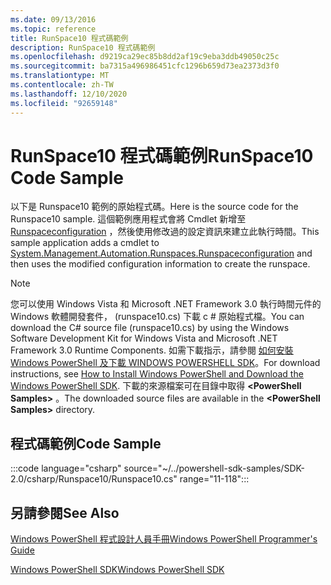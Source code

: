 ```yaml
---
ms.date: 09/13/2016
ms.topic: reference
title: RunSpace10 程式碼範例
description: RunSpace10 程式碼範例
ms.openlocfilehash: d9219ca29ec85b8dd2af19c9eba3ddb49050c25c
ms.sourcegitcommit: ba7315a496986451cfc1296b659d73ea2373d3f0
ms.translationtype: MT
ms.contentlocale: zh-TW
ms.lasthandoff: 12/10/2020
ms.locfileid: "92659148"
---
```

# <a name="runspace10-code-sample"></a><span data-ttu-id="6a81c-103">RunSpace10 程式碼範例</span><span class="sxs-lookup"><span data-stu-id="6a81c-103">RunSpace10 Code Sample</span></span>

<span data-ttu-id="6a81c-104">以下是 Runspace10 範例的原始程式碼。</span><span class="sxs-lookup"><span data-stu-id="6a81c-104">Here is the source code for the Runspace10 sample.</span></span> <span data-ttu-id="6a81c-105">這個範例應用程式會將 Cmdlet 新增至 [Runspaceconfiguration](/dotnet/api/System.Management.Automation.Runspaces.RunspaceConfiguration) ，然後使用修改過的設定資訊來建立此執行時間。</span><span class="sxs-lookup"><span data-stu-id="6a81c-105">This sample application adds a cmdlet to [System.Management.Automation.Runspaces.Runspaceconfiguration](/dotnet/api/System.Management.Automation.Runspaces.RunspaceConfiguration) and then uses the modified configuration information to create the runspace.</span></span>

> [!NOTE]
> <span data-ttu-id="6a81c-106">您可以使用 Windows Vista 和 Microsoft .NET Framework 3.0 執行時間元件的 Windows 軟體開發套件， (runspace10.cs) 下載 c # 原始程式檔。</span><span class="sxs-lookup"><span data-stu-id="6a81c-106">You can download the C# source file (runspace10.cs) by using the Windows Software Development Kit for Windows Vista and Microsoft .NET Framework 3.0 Runtime Components.</span></span> <span data-ttu-id="6a81c-107">如需下載指示，請參閱 [如何安裝 Windows PowerShell 及下載 WINDOWS POWERSHELL SDK](/powershell/scripting/developer/installing-the-windows-powershell-sdk)。</span><span class="sxs-lookup"><span data-stu-id="6a81c-107">For download instructions, see [How to Install Windows PowerShell and Download the Windows PowerShell SDK](/powershell/scripting/developer/installing-the-windows-powershell-sdk).</span></span>
> <span data-ttu-id="6a81c-108">下載的來源檔案可在目錄中取得 **\<PowerShell Samples>** 。</span><span class="sxs-lookup"><span data-stu-id="6a81c-108">The downloaded source files are available in the **\<PowerShell Samples>** directory.</span></span>

## <a name="code-sample"></a><span data-ttu-id="6a81c-109">程式碼範例</span><span class="sxs-lookup"><span data-stu-id="6a81c-109">Code Sample</span></span>

:::code language="csharp" source="~/../powershell-sdk-samples/SDK-2.0/csharp/Runspace10/Runspace10.cs" range="11-118":::

## <a name="see-also"></a><span data-ttu-id="6a81c-110">另請參閱</span><span class="sxs-lookup"><span data-stu-id="6a81c-110">See Also</span></span>

[<span data-ttu-id="6a81c-111">Windows PowerShell 程式設計人員手冊</span><span class="sxs-lookup"><span data-stu-id="6a81c-111">Windows PowerShell Programmer's Guide</span></span>](./windows-powershell-programmer-s-guide.md)

[<span data-ttu-id="6a81c-112">Windows PowerShell SDK</span><span class="sxs-lookup"><span data-stu-id="6a81c-112">Windows PowerShell SDK</span></span>](../windows-powershell-reference.md)
